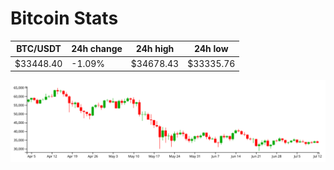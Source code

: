 # Bitcoin Stats

BTC/USDT|24h change|24h high|24h low|
|---|---|---|---|
|$33448.40|-1.09%|$34678.43|$33335.76|

<img src="./chart.svg">
